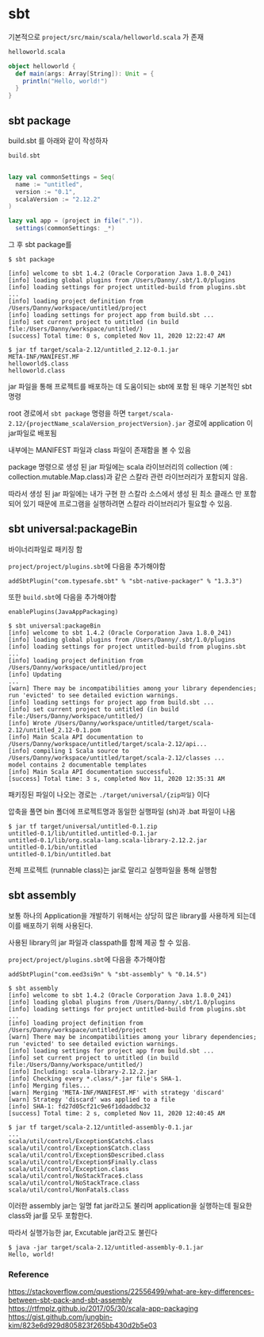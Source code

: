 # sbt 

기본적으로 `project/src/main/scala/helloworld.scala` 가 존재

```scala
helloworld.scala

object helloworld {
  def main(args: Array[String]): Unit = {
    println("Hello, world!")
  }
}
```

## sbt package

build.sbt 를 아래와 같이 작성하자

```sbt
build.sbt


lazy val commonSettings = Seq(
  name := "untitled",
  version := "0.1",
  scalaVersion := "2.12.2"
)

lazy val app = (project in file(".")).
  settings(commonSettings: _*)
```

그 후 sbt package를 

```shell-script
$ sbt package

[info] welcome to sbt 1.4.2 (Oracle Corporation Java 1.8.0_241)
[info] loading global plugins from /Users/Danny/.sbt/1.0/plugins
[info] loading settings for project untitled-build from plugins.sbt ...
[info] loading project definition from /Users/Danny/workspace/untitled/project
[info] loading settings for project app from build.sbt ...
[info] set current project to untitled (in build file:/Users/Danny/workspace/untitled/)
[success] Total time: 0 s, completed Nov 11, 2020 12:22:47 AM

$ jar tf target/scala-2.12/untitled_2.12-0.1.jar 
META-INF/MANIFEST.MF
helloworld$.class
helloworld.class
```
jar 파일을 통해 프로젝트를 배포하는 데 도움이되는 sbt에 포함 된 매우 기본적인 sbt 명령

root 경로에서 `sbt package` 명령을 하면 `target/scala-2.12/{projectName_scalaVersion_projectVersion}.jar` 경로에 application 이 jar파일로 배포됨

내부에는 MANIFEST 파일과 class 파일이 존재함을 볼 수 있음

package 명령으로 생성 된 jar 파일에는 scala 라이브러리의 collection (예 : collection.mutable.Map.class)과 같은 스칼라 관련 라이브러리가 포함되지 않음.

따라서 생성 된 jar 파일에는 내가 구현 한 스칼라 소스에서 생성 된 최소 클래스 만 포함되어 있기 때문에 프로그램을 실행하려면 스칼라 라이브러리가 필요할 수 있음.


## sbt universal:packageBin

바이너리파일로 패키징 함

`project/project/plugins.sbt`에 다음을 추가해야함

`addSbtPlugin("com.typesafe.sbt" % "sbt-native-packager" % "1.3.3")`

또한 `build.sbt`에 다음을 추가해야함

`enablePlugins(JavaAppPackaging)`

```shell-script
$ sbt universal:packageBin
[info] welcome to sbt 1.4.2 (Oracle Corporation Java 1.8.0_241)
[info] loading global plugins from /Users/Danny/.sbt/1.0/plugins
[info] loading settings for project untitled-build from plugins.sbt ...
[info] loading project definition from /Users/Danny/workspace/untitled/project
[info] Updating 
...
[warn] There may be incompatibilities among your library dependencies; run 'evicted' to see detailed eviction warnings.
[info] loading settings for project app from build.sbt ...
[info] set current project to untitled (in build file:/Users/Danny/workspace/untitled/)
[info] Wrote /Users/Danny/workspace/untitled/target/scala-2.12/untitled_2.12-0.1.pom
[info] Main Scala API documentation to /Users/Danny/workspace/untitled/target/scala-2.12/api...
[info] compiling 1 Scala source to /Users/Danny/workspace/untitled/target/scala-2.12/classes ...
model contains 2 documentable templates
[info] Main Scala API documentation successful.
[success] Total time: 3 s, completed Nov 11, 2020 12:35:31 AM
```

패키징된 파일이 나오는 경로는 `./target/universal/{zip파일}` 이다


압축을 풀면 bin 폴더에 프로젝트명과 동일한 실행파일 (sh)과 .bat 파일이 나옴

```shell-script
$ jar tf target/universal/untitled-0.1.zip     
untitled-0.1/lib/untitled.untitled-0.1.jar
untitled-0.1/lib/org.scala-lang.scala-library-2.12.2.jar
untitled-0.1/bin/untitled
untitled-0.1/bin/untitled.bat
```

전체 프로젝트 (runnable class)는 jar로 말리고 실행파일을 통해 실행함


## sbt assembly

보통 하나의 Application을 개발하기 위해서는 상당히 많은 library를 사용하게 되는데 이를 배포하기 위해 사용된다.

사용된 library의 jar 파일과 classpath를 함께 제공 할 수 있음.


`project/project/plugins.sbt`에 다음을 추가해야함

`addSbtPlugin("com.eed3si9n" % "sbt-assembly" % "0.14.5")`

```shell-script
$ sbt assembly
[info] welcome to sbt 1.4.2 (Oracle Corporation Java 1.8.0_241)
[info] loading global plugins from /Users/Danny/.sbt/1.0/plugins
[info] loading settings for project untitled-build from plugins.sbt ...
[info] loading project definition from /Users/Danny/workspace/untitled/project
[warn] There may be incompatibilities among your library dependencies; run 'evicted' to see detailed eviction warnings.
[info] loading settings for project app from build.sbt ...
[info] set current project to untitled (in build file:/Users/Danny/workspace/untitled/)
[info] Including: scala-library-2.12.2.jar
[info] Checking every *.class/*.jar file's SHA-1.
[info] Merging files...
[warn] Merging 'META-INF/MANIFEST.MF' with strategy 'discard'
[warn] Strategy 'discard' was applied to a file
[info] SHA-1: fd27d05cf21c9e6f1ddaddbc32
[success] Total time: 2 s, completed Nov 11, 2020 12:40:45 AM

$ jar tf target/scala-2.12/untitled-assembly-0.1.jar
...
scala/util/control/Exception$Catch$.class
scala/util/control/Exception$Catch.class
scala/util/control/Exception$Described.class
scala/util/control/Exception$Finally.class
scala/util/control/Exception.class
scala/util/control/NoStackTrace$.class
scala/util/control/NoStackTrace.class
scala/util/control/NonFatal$.class
```

이러한 assembly jar는 일명 fat jar라고도 불리며 application을 실행하는데 필요한 class와 jar를 모두 포함한다.

따라서 실행가능한 jar, Excutable jar라고도 불린다

```shell-script
$ java -jar target/scala-2.12/untitled-assembly-0.1.jar 
Hello, world!
```


### Reference

https://stackoverflow.com/questions/22556499/what-are-key-differences-between-sbt-pack-and-sbt-assembly
https://rtfmplz.github.io/2017/05/30/scala-app-packaging
https://gist.github.com/jungbin-kim/823e6d929d805823f265bb430d2b5e03


